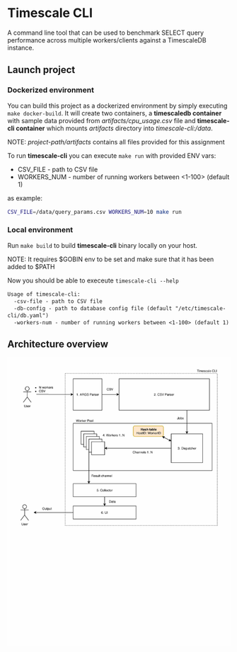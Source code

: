 # Timescale CLI

A command line tool that can be used to benchmark SELECT query performance across multiple workers/clients against a TimescaleDB instance.

## Launch project

### Dockerized environment

You can build this project as a dockerized environment by simply executing `make docker-build`.
It will create two containers, a **timescaledb container** with sample data provided from *artifacts/cpu_usage.csv* file and **timescale-cli container** which mounts *artifacts* directory into *timescale-cli:/data*.

NOTE: *project-path/artifacts* contains all files provided for this assignment

To run **timescale-cli** you can execute `make run` with provided ENV vars:

* CSV_FILE - path to CSV file
* WORKERS_NUM - number of running workers between <1-100> (default 1)

as example:

```sh
CSV_FILE=/data/query_params.csv WORKERS_NUM=10 make run
```

### Local environment

Run `make build` to build **timescale-cli** binary locally on your host.

NOTE: It requires $GOBIN env to be set and make sure that it has been added to $PATH

Now you should be able to execeute `timescale-cli --help`

```
Usage of timescale-cli:
  -csv-file - path to CSV file
  -db-config - path to database config file (default "/etc/timescale-cli/db.yaml")
  -workers-num - number of running workers between <1-100> (default 1)
```

## Architecture overview

![Architecture](arch.png)